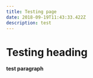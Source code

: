 ```yaml
---
title: Testing page
date: 2018-09-19T11:43:33.422Z
description: test
---
```

# **Testing heading**

**test paragraph**
